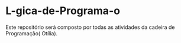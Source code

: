 # L-gica-de-Programa-o
Este repositório será composto por todas as atividades da cadeira de Programação( Otília).
